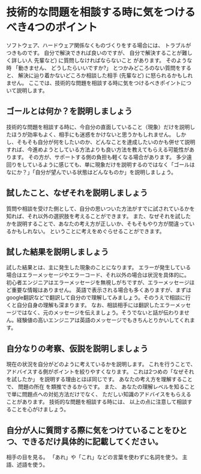 # 技術的な問題を相談する時に気をつけるべき4つのポイント
ソフトウェア、ハードウェア関係なくものづくりをする場合には、 トラブルがつきものです。 自分で解決できれば良いのですが、 自分で解決することが難しく詳しい人 先輩など) に質問しなければならないこと があります。
そのような時 「動きません、 どうしたらいいですか?」 とつかみどころのない質問をすると、 解決に辿り着かないどころか相談した相手 (先輩など) に怒られるかもしれません。
ここでは、技術的な問題を相談する時に気をつけるべきポイントについて説明します。
## ゴールとは何か？を説明しましょう
技術的な問題を相談する時に、今自分の直面していること（現象）だけを説明したほうが効率もよく、相手にも迷惑をかけないと思うかもしれません。
しかし、そもそも自分が何をしたいのか、どんなことを達成したいのかも併せて説明すれば、今進めようとしている方法よりも良い方法を教えてもらえる可能性があります。
その方が、サポートする側の負担も軽くなる場合があります。
多少遠回りをしているように感じても、単に現象だけを説明するのではなく「ゴールはなにか？」「自分が望んでいる状態はどんなものか」を説明しましょう。
## 試したこと、なぜそれを説明しましょう
質問や相談を受けた側として、自分の思いついた方法がすでに試されているかを知れば、それ以外の選択肢を考えることができます。
また、なぜそれを試したかを説明することで、あなたの考え方が正しいか、そもそもやり方が間違っているかもしれない。
ということに考えをめぐらせることができます。
## 試した結果を説明しましょう
試した結果とは、主に発生した現象のことになります。
エラーが発生している場合はエラーメッセージやエラーコード、それ以外の場合は状況を具体的に。
初心者エンジニアはエラーメッセージを無視しがちですが、エラーメッセージほど重要な情報はありません。
英語で表示される場合も多くありますが、まずはgoogle翻訳などで翻訳して自分ので理解してみましょう。そのうえで相談に行くと自分自身の理解も深まります。
なお、相談相手には翻訳したエラーメッセージではなく、元のメッセージを伝えましょう。そうでないと話が伝わりません。経験値の高いエンジニアは英語のメッセージでもきちんとりかいしてくれます。
## 自分なりの考察、仮説を説明しましょう
現在の状況を自分がどのように考えているかを説明します。 これを行うことで､ アドバイスする側がポイントを絞りやすくなります。
これは2つめの「なぜそれを試したか」 を説明する理由とほぼ同じです。 あなたの考え方を理解することで、 問題の所在 を類推できるからです。
また、 あなたの理解レベルを知ることで単に問題点への対処方法だけでなく、 ただしい知識のアドバイスをもらえることがあります。
技術的な問題を相談する時には、 以上の点に注意して相談することを心がけましょう。
## 自分が人に質問する際に気をつけていることをひとつ、できるだけ具体的に記載してください。
相手の目を見る。
「あれ」や「これ」などの言葉を使わずに名詞を使う。
主語、述語を使う。
